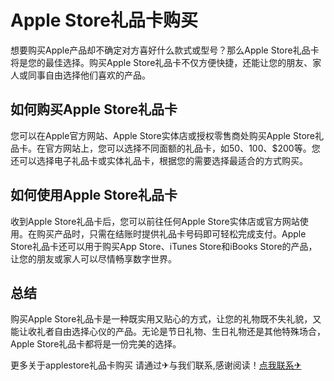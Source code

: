 # Apple Store礼品卡购买

想要购买Apple产品却不确定对方喜好什么款式或型号？那么Apple Store礼品卡将是您的最佳选择。购买Apple Store礼品卡不仅方便快捷，还能让您的朋友、家人或同事自由选择他们喜欢的产品。

## 如何购买Apple Store礼品卡

您可以在Apple官方网站、Apple Store实体店或授权零售商处购买Apple Store礼品卡。在官方网站上，您可以选择不同面额的礼品卡，如$50、$100、$200等。您还可以选择电子礼品卡或实体礼品卡，根据您的需要选择最适合的方式购买。

## 如何使用Apple Store礼品卡

收到Apple Store礼品卡后，您可以前往任何Apple Store实体店或官方网站使用。在购买产品时，只需在结账时提供礼品卡号码即可轻松完成支付。Apple Store礼品卡还可以用于购买App Store、iTunes Store和iBooks Store的产品，让您的朋友或家人可以尽情畅享数字世界。

## 总结

购买Apple Store礼品卡是一种既实用又贴心的方式，让您的礼物既不失礼貌，又能让收礼者自由选择心仪的产品。无论是节日礼物、生日礼物还是其他特殊场合，Apple Store礼品卡都将是一份完美的选择。

更多关于applestore礼品卡购买 请通过✈与我们联系,感谢阅读！[点我联系✈](https://hk.G208.com)